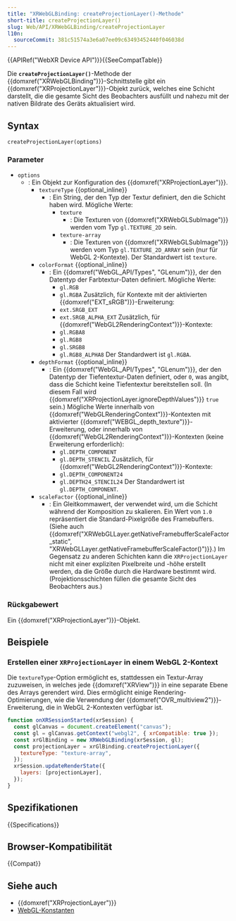 ```yaml
---
title: "XRWebGLBinding: createProjectionLayer()-Methode"
short-title: createProjectionLayer()
slug: Web/API/XRWebGLBinding/createProjectionLayer
l10n:
  sourceCommit: 381c51574a3e6a07ee09c63493452440f046038d
---
```


{{APIRef("WebXR Device API")}}{{SeeCompatTable}}

Die **`createProjectionLayer()`**-Methode der {{domxref("XRWebGLBinding")}}-Schnittstelle gibt ein {{domxref("XRProjectionLayer")}}-Objekt zurück, welches eine Schicht darstellt, die die gesamte Sicht des Beobachters ausfüllt und nahezu mit der nativen Bildrate des Geräts aktualisiert wird.

## Syntax

```js-nolint
createProjectionLayer(options)
```

### Parameter

- `options`
  - : Ein Objekt zur Konfiguration des {{domxref("XRProjectionLayer")}}.
    - `textureType` {{optional_inline}}
      - : Ein String, der den Typ der Textur definiert, den die Schicht haben wird. Mögliche Werte:
        - `texture`
          - : Die Texturen von {{domxref("XRWebGLSubImage")}} werden vom Typ `gl.TEXTURE_2D` sein.
        - `texture-array`
          - : Die Texturen von {{domxref("XRWebGLSubImage")}} werden vom Typ `gl.TEXTURE_2D_ARRAY` sein (nur für WebGL 2-Kontexte).
            Der Standardwert ist `texture`.
    - `colorFormat` {{optional_inline}}
      - : Ein {{domxref("WebGL_API/Types", "GLenum")}}, der den Datentyp der Farbtextur-Daten definiert. Mögliche Werte:
        - `gl.RGB`
        - `gl.RGBA`
          Zusätzlich, für Kontexte mit der aktivierten {{domxref("EXT_sRGB")}}-Erweiterung:
        - `ext.SRGB_EXT`
        - `ext.SRGB_ALPHA_EXT`
          Zusätzlich, für {{domxref("WebGL2RenderingContext")}}-Kontexte:
        - `gl.RGBA8`
        - `gl.RGB8`
        - `gl.SRGB8`
        - `gl.RGB8_ALPHA8`
          Der Standardwert ist `gl.RGBA`.
    - `depthFormat` {{optional_inline}}
      - : Ein {{domxref("WebGL_API/Types", "GLenum")}}, der den Datentyp der Tiefentextur-Daten definiert, oder `0`, was angibt, dass die Schicht keine Tiefentextur bereitstellen soll. (In diesem Fall wird {{domxref("XRProjectionLayer.ignoreDepthValues")}} `true` sein.)
        Mögliche Werte innerhalb von {{domxref("WebGLRenderingContext")}}-Kontexten mit aktivierter {{domxref("WEBGL_depth_texture")}}-Erweiterung, oder innerhalb von {{domxref("WebGL2RenderingContext")}}-Kontexten (keine Erweiterung erforderlich):
        - `gl.DEPTH_COMPONENT`
        - `gl.DEPTH_STENCIL`
          Zusätzlich, für {{domxref("WebGL2RenderingContext")}}-Kontexte:
        - `gl.DEPTH_COMPONENT24`
        - `gl.DEPTH24_STENCIL24`
          Der Standardwert ist `gl.DEPTH_COMPONENT`.
    - `scaleFactor` {{optional_inline}}
      - : Ein Gleitkommawert, der verwendet wird, um die Schicht während der Komposition zu skalieren. Ein Wert von `1.0` repräsentiert die Standard-Pixelgröße des Framebuffers. (Siehe auch {{domxref("XRWebGLLayer.getNativeFramebufferScaleFactor_static", "XRWebGLLayer.getNativeFramebufferScaleFactor()")}}.) Im Gegensatz zu anderen Schichten kann die `XRProjectionLayer` nicht mit einer expliziten Pixelbreite und -höhe erstellt werden, da die Größe durch die Hardware bestimmt wird. (Projektionsschichten füllen die gesamte Sicht des Beobachters aus.)

### Rückgabewert

Ein {{domxref("XRProjectionLayer")}}-Objekt.

## Beispiele

### Erstellen einer `XRProjectionLayer` in einem WebGL 2-Kontext

Die `textureType`-Option ermöglicht es, stattdessen ein Textur-Array zuzuweisen, in welches jede {{domxref("XRView")}} in eine separate Ebene des Arrays gerendert wird. Dies ermöglicht einige Rendering-Optimierungen, wie die Verwendung der {{domxref("OVR_multiview2")}}-Erweiterung, die in WebGL 2-Kontexten verfügbar ist.

```js
function onXRSessionStarted(xrSession) {
  const glCanvas = document.createElement("canvas");
  const gl = glCanvas.getContext("webgl2", { xrCompatible: true });
  const xrGlBinding = new XRWebGLBinding(xrSession, gl);
  const projectionLayer = xrGlBinding.createProjectionLayer({
    textureType: "texture-array",
  });
  xrSession.updateRenderState({
    layers: [projectionLayer],
  });
}
```

## Spezifikationen

{{Specifications}}

## Browser-Kompatibilität

{{Compat}}

## Siehe auch

- {{domxref("XRProjectionLayer")}}
- [WebGL-Konstanten](/de/docs/Web/API/WebGL_API/Constants)
